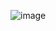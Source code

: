 
![image](https://github.com/vythanhnguyen/Olist-Business-Analysis/assets/162904704/6f00f8e9-b00d-48dc-9294-c6d37f41d7af)

